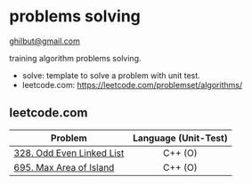 # problems solving

ghilbut@gmail.com

training algorithm problems solving.

- solve: template to solve a problem with unit test.
- leetcode.com: https://leetcode.com/problemset/algorithms/

## leetcode.com

| Problem | Language (Unit-Test) |
|---------|:---:|
| [328. Odd Even Linked List](https://leetcode.com/problems/odd-even-linked-list/description/) | C++ (O) |
| [695. Max Area of Island](https://leetcode.com/problems/max-area-of-island/description/) | C++ (O) |
